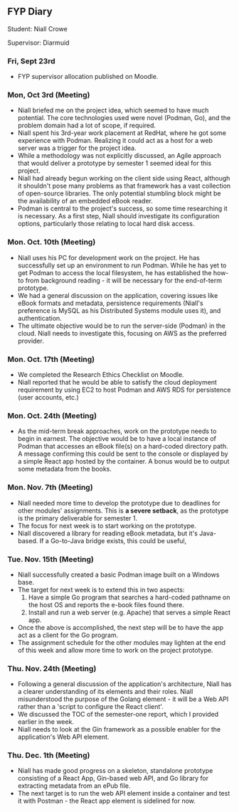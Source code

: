 ## FYP Diary

Student: Niall Crowe

Supervisor: Diarmuid

### Fri, Sept 23rd

+ FYP supervisor allocation published on Moodle.

### Mon, Oct 3rd (Meeting)

+ Niall briefed me on the project idea, which seemed to have much potential. The core technologies used were novel (Podman, Go), and the problem domain had a lot of scope, if required.
+ Niall spent his 3rd-year work placement at RedHat, where he got some experience with Podman. Realizing it could act as a host for a web server was a trigger for the project idea.
+ While a methodology was not explicitly discussed, an Agile approach that would deliver a prototype by semester 1 seemed ideal for this project.
+ Niall had already begun working on the client side using React, although it shouldn't pose many problems as that framework has a vast collection of open-source libraries. The only potential stumbling block might be the availability of an embedded eBook reader. 
+ Podman is central to the project's success, so some time researching it is necessary. As a first step, Niall should investigate its configuration options, particularly those relating to local hard disk access.

###  Mon. Oct. 10th (Meeting)
+ Niall uses his PC for development work on the project. He has successfully set up an environment to run Podman. While he has yet to get Podman to access the local filesystem, he has established the how-to from background reading - it will be necessary for the end-of-term prototype. 
+ We had a general discussion on the application, covering issues like eBook formats and metadata, persistence requirements (Niall's preference is MySQL as his Distributed Systems module uses it), and authentication.
+ The ultimate objective would be to run the server-side (Podman) in the cloud. Niall needs to investigate this, focusing on AWS as the preferred provider.

###  Mon. Oct. 17th (Meeting)
+ We completed the Research Ethics Checklist on Moodle.
+ Niall reported that he would be able to satisfy the cloud deployment requirement by using EC2 to host Podman and AWS RDS for persistence (user accounts, etc.)

###  Mon. Oct. 24th (Meeting)
+ As the mid-term break approaches, work on the prototype needs to begin in earnest. The objective would be to have a local instance of Podman that accesses an eBook file(s) on a hard-coded directory path. A message confirming this could be sent to the console or displayed by a simple React app hosted by the container. A bonus would be to output some metadata from the books. 
###  Mon. Nov. 7th (Meeting)
+ Niall needed more time to develop the prototype due to deadlines for other modules' assignments. This is __a severe setback__, as the prototype is the primary deliverable for semester 1. 
+ The focus for next week is to start working on the prototype.
+ Niall discovered a library for reading eBook metadata, but it's Java-based. If a Go-to-Java bridge exists, this could be useful,

###  Tue. Nov. 15th (Meeting)
+ Niall successfully created a basic Podman image built on a Windows base.
+ The target for next week is to extend this in two aspects:
   1. Have a simple Go program that searches a hard-coded pathname on the host OS and reports the e-book files found there.
   1. Install and run a web server (e.g. Apache) that serves a simple React app.
+ Once the above is accomplished, the next step will be to have the app act as a client for the Go program.
+ The assignment schedule for the other modules may lighten at the end of this week and allow more time to work on the project prototype.

###  Thu. Nov. 24th (Meeting)
+ Following a general discussion of the application's architecture, Niall has a clearer understanding of its elements and their roles. Niall misunderstood the purpose of the Golang element - it will be a Web API rather than a 'script to configure the React client'. 
+ We discussed the TOC of the semester-one report, which I provided earlier in the week.
+ Niall needs to look at the Gin framework as a possible enabler for the application's Web API element.

###  Thu. Dec. 1th (Meeting)
+ Niall has made good progress on a skeleton, standalone prototype consisting of a React App, Gin-based web API, and Go library for extracting metadata from an ePub file. 
+ The next target is to run the web API element inside a container and test it with Postman - the React app element is sidelined for now. 

